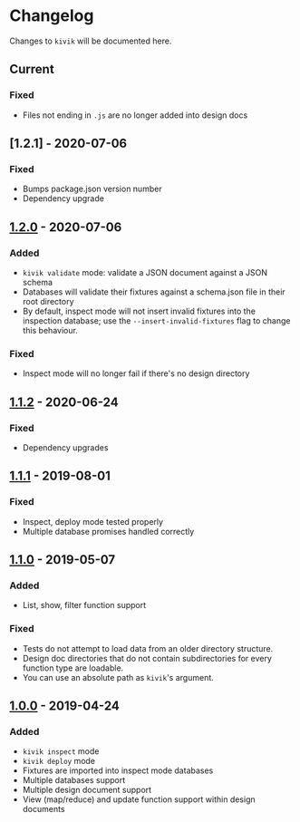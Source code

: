 # Changelog

Changes to `kivik` will be documented here.

## Current

### Fixed

- Files not ending in `.js` are no longer added into design docs

## [1.2.1] - 2020-07-06

### Fixed

- Bumps package.json version number
- Dependency upgrade

## [1.2.0] - 2020-07-06

### Added

- `kivik validate` mode: validate a JSON document against a JSON schema
- Databases will validate their fixtures against a schema.json file in their root directory
- By default, inspect mode will not insert invalid fixtures into the inspection database; use the `--insert-invalid-fixtures` flag to change this behaviour.

### Fixed

- Inspect mode will no longer fail if there's no design directory

## [1.1.2] - 2020-06-24

### Fixed

- Dependency upgrades

## [1.1.1] - 2019-08-01

### Fixed

- Inspect, deploy mode tested properly
- Multiple database promises handled correctly

## [1.1.0] - 2019-05-07

### Added

- List, show, filter function support

### Fixed

- Tests do not attempt to load data from an older directory structure.
- Design doc directories that do not contain subdirectories for every function type are loadable.
- You can use an absolute path as `kivik`'s argument.

## [1.0.0] - 2019-04-24

### Added

- `kivik inspect` mode
- `kivik deploy` mode
- Fixtures are imported into inspect mode databases
- Multiple databases support
- Multiple design document support
- View (map/reduce) and update function support within design documents

[1.2.0]: https://github.com/crkn-rcdr/kivik/releases/tag/v1.2.0
[1.1.2]: https://github.com/crkn-rcdr/kivik/releases/tag/v1.1.2
[1.1.1]: https://github.com/crkn-rcdr/kivik/releases/tag/v1.1.1
[1.1.0]: https://github.com/crkn-rcdr/kivik/releases/tag/v1.1.0
[1.0.0]: https://github.com/crkn-rcdr/kivik/releases/tag/v1.0.0

